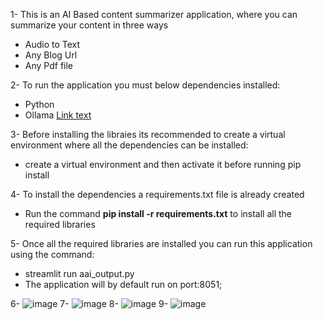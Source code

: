 1- This is an AI Based content summarizer application, where you can summarize your content in three ways
 - Audio to Text
 - Any Blog Url
 - Any Pdf file

2- To run the application you must below dependencies installed:
  - Python
  - Ollama [Link text](https://ollama.com/download/OllamaSetup.exe)

3- Before installing the libraies its recommended to create a virtual environment where all the dependencies can be installed:
  - create a virtual environment and then activate it before running pip install

4- To install the dependencies a requirements.txt file is already created
  - Run the command **pip install -r requirements.txt** to install all the required libraries

5- Once all the required libraries are installed you can run this application using the command:
  - streamlit run aai_output.py
  - The application will by default run on port:8051;

6- ![image](https://github.com/user-attachments/assets/ef064802-a512-4ff9-946b-7f6c1e7fb5d0)
7- ![image](https://github.com/user-attachments/assets/c404464d-a507-498a-add9-256cb0283cc6)
8- ![image](https://github.com/user-attachments/assets/e93a66aa-b6bd-43dc-a378-a7a45f909b14)
9- ![image](https://github.com/user-attachments/assets/d0aa0a2f-9eb4-42ba-9d43-3ab116fa95b0)


